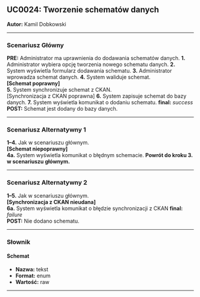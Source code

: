 ## UC0024: Tworzenie schematów danych

**Autor:** Kamil Dobkowski

---

### **Scenariusz Główny**

**PRE:** Administrator ma uprawnienia do dodawania schematów danych.
**1.** Administrator wybiera opcję tworzenia nowego schematu danych.
**2.** System wyświetla formularz dodawania schematu.
**3.** Administrator wprowadza schemat danych.
**4.** System waliduje schemat.  
**[Schemat poprawny]**  
**5.** System synchronizuje schemat z CKAN.  
[Synchronizacja z CKAN poprawna]
**6.** System zapisuje schemat do bazy danych.
**7.** System wyświetla komunikat o dodaniu schematu.
**final:** *success*  
**POST:** Schemat jest dodany do bazy danych.

---

### **Scenariusz Alternatywny 1**

**1–4.** Jak w scenariuszu głównym.  
**[Schemat niepoprawny]**  
**4a.** System wyświetla komunikat o błędnym schemacie.
**Powrót do kroku 3. w scenariuszu głównym.**

---

### **Scenariusz Alternatywny 2**

**1–5.** Jak w scenariuszu głównym.  
**[Synchronizacja z CKAN nieudana]**  
**6a.** System wyświetla komunikat o błędzie synchronizacji z CKAN
**final:** *failure*  
**POST:** Nie dodano schematu.

---

### **Słownik**

#### Schemat
- **Nazwa:** tekst  
- **Format:** enum  
- **Wartość:** raw  

---
